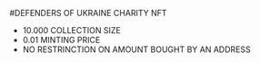 #DEFENDERS OF UKRAINE CHARITY NFT
* 10.000 COLLECTION SIZE
* 0.01 MINTING PRICE
* NO RESTRINCTION ON AMOUNT BOUGHT BY AN ADDRESS
